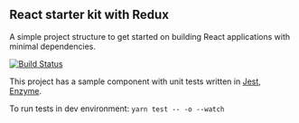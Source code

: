 ## React starter kit with Redux

A simple project structure to get started on building React applications with minimal dependencies.

[![Build Status](https://travis-ci.org/enthudrives/react-redux-starter.svg?branch=master)](https://travis-ci.org/enthudrives/react-redux-starter)

This project has a sample component with unit tests written in [Jest](http://facebook.github.io/jest/docs/api.html), [Enzyme](https://github.com/airbnb/enzyme).

To run tests in dev environment:
`yarn test -- -o --watch`